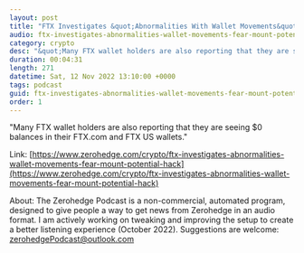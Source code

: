 ```yaml
---
layout: post
title: "FTX Investigates &quot;Abnormalities With Wallet Movements&quot; As Fears Mount Of Potential Hack"
audio: ftx-investigates-abnormalities-wallet-movements-fear-mount-potential-hack-0
category: crypto
desc: "&quot;Many FTX wallet holders are also reporting that they are seeing $0 balances in their FTX.com and FTX US wallets.&quot;"
duration: 00:04:31
length: 271
datetime: Sat, 12 Nov 2022 13:10:00 +0000
tags: podcast
guid: ftx-investigates-abnormalities-wallet-movements-fear-mount-potential-hack-0
order: 1
---
```

&quot;Many FTX wallet holders are also reporting that they are seeing $0 balances in their FTX.com and FTX US wallets.&quot;

Link: [https://www.zerohedge.com/crypto/ftx-investigates-abnormalities-wallet-movements-fear-mount-potential-hack](https://www.zerohedge.com/crypto/ftx-investigates-abnormalities-wallet-movements-fear-mount-potential-hack)

About: The Zerohedge Podcast is a non-commercial, automated program, designed to give people a way to get news from Zerohedge in an audio format.  I am actively working on tweaking and improving the setup to create a better listening experience (October 2022).  Suggestions are welcome: [zerohedgePodcast@outlook.com](mailto:zerohedgePodcast@outlook.com)